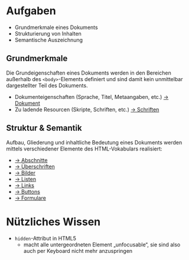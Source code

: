 # Aufgaben

* Grundmerkmale eines Dokuments
* Strukturierung von Inhalten
* Semantische Auszeichnung

## Grundmerkmale

Die Grundeigenschaften eines Dokuments werden in den Bereichen außerhalb des `<body>`-Elements definiert und sind damit kein unmittelbar dargestellter Teil des Dokuments.

* Dokumenteigenschaften (Sprache, Titel, Metaangaben, etc.) [→ Dokument](html/document.md)
* Zu ladende Resourcen (Skripte, Schriften, etc.) [→ Schriften](html/fonts.md)

## Struktur & Semantik

Aufbau, Gliederung und inhaltliche Bedeutung eines Dokuments werden mittels verschiedener Elemente des HTML-Vokabulars realisiert:

* [→ Abschnitte](html/elements/sectioning.md)
* [→ Überschriften](html/elements/headings.md)
* [→ Bilder](html/elements/images.md)
* [→ Listen](html/elements/lists.md)
* [→ Links](html/elements/links.md)
* [→ Buttons](html/elements/buttons.md)
* [→ Formulare](html/elements/forms.md)

# Nützliches Wissen

* `hidden`-Attribut in HTML5
    * macht alle untergeordneten Element „unfocusable“, sie sind also auch per Keyboard nicht mehr anzuspringen